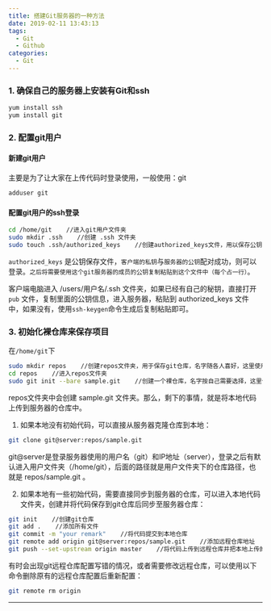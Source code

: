 ```yaml
---
title: 搭建Git服务器的一种方法
date: 2019-02-11 13:43:13
tags:
  - Git
  - Github
categories:
  - Git
---
```


### 1. 确保自己的服务器上安装有Git和ssh
```bash
yum install ssh
yum install git
```

### 2. 配置git用户
#### 新建git用户
主要是为了让大家在上传代码时登录使用，一般使用：git
```bash
adduser git
```

<!-- more -->
#### 配置git用户的ssh登录
```bash
cd /home/git    //进入git用户文件夹
sudo mkdir .ssh    //创建 .ssh 文件夹
sudo touch .ssh/authorized_keys    //创建authorized_keys文件，用以保存公钥
```
`authorized_keys` 是公钥保存文件，`客户端的私钥`与`服务器的公钥`配对成功，则可以登录。`之后将需要使用这个git服务器的成员的公钥复制粘贴到这个文件中（每个占一行）`。

客户端电脑进入 /users/用户名/.ssh 文件夹，如果已经有自己的秘钥，直接打开 `pub` 文件，复制里面的公钥信息，进入服务器，粘贴到 authorized_keys 文件中，如果没有，使用`ssh-keygen`命令生成后复制粘贴即可。

### 3. 初始化裸仓库来保存项目
在`/home/git`下
```bash
sudo mkdir repos    //创建repos文件夹，用于保存git仓库，名字随各人喜好，这里使用repos
cd repos    //进入repos文件夹
sudo git init --bare sample.git    //创建一个裸仓库，名字按自己需要选择，这里使用sample
```
repos文件夹中会创建 sample.git 文件夹。那么，剩下的事情，就是将本地代码上传到服务器的仓库中。

1. 如果本地没有初始代码，可以直接从服务器克隆仓库到本地：
```bash
git clone git@server:repos/sample.git
```

 git@server是登录服务器使用的用户名（git）和IP地址（server），登录之后有默认进入用户文件夹（/home/git），后面的路径就是用户文件夹下的仓库路径，也就是 repos/sample.git 。

2. 如果本地有一些初始代码，需要直接同步到服务器的仓库，可以进入本地代码文件夹，创建并将代码保存到git仓库后同步至服务器仓库：
```bash
git init    //创建git仓库
git add .    //添加所有文件
git commit -m "your remark"    //将代码提交到本地仓库
git remote add origin git@server:repos/sample.git    //添加远程仓库地址
git push --set-upstream origin master    //将代码上传到远程仓库并把本地上传的代码设为master分支
```

有时会出现git远程仓库配置写错的情况，或者需要修改远程仓库，可以使用以下命令删除原有的远程仓库配置后重新配置：
```bash
git remote rm origin
```









------
